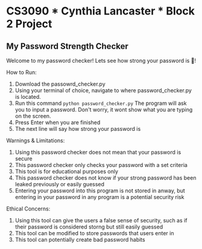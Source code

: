 # CS3090 * Cynthia Lancaster * Block 2 Project 

## My Password Strength Checker 

Welcome to my password checker! Lets see how strong your password is 💪!

How to Run:
  1. Download the passowrd_checker.py
  2. Using your terminal of choice, navigate to where password_checker.py is located.
  3. Run this command `python password_checker.py` The program will ask you to input a password. Don't worry, it wont show what you are typing on the screen.
  4. Press Enter when you are finished
  5. The next line will say how strong your password is

Warnings & Limitations:
  1. Using this password checker does not mean that your password is secure
  2. This password checker only checks your password with a set criteria
  3. This tool is for educational purposes only
  4. This password checker does not know if your strong password has been leaked previously or easily guessed
  5. Entering your password into this program is not stored in anway, but entering in your password in any program is a potential security risk

Ethical Concerns:
  1. Using this tool can give the users a false sense of security, such as if their password is considered storng but still easily guessed
  2. This tool can be modified to store passwords that users enter in
  3. This tool can potentially create bad password habits
